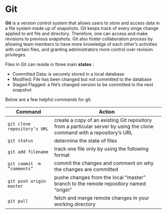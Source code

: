 # Git

**Git** is a version control system that allows users to store and access data in a file system made up of snapshots. Git keeps track of every singe change applied to ant file and directory. Therefore, one can access and make revisions to previous snapshots. Git also foster collaboration process by allowing team members to have more knowledge of each other’s activities with certain files, and granting administrators more control over revision privileges.

Files in Git can reside in three main **states** :
* Committed Data: is securely stored in a local database
* Modified: File has been changed but not committed to the database 
* Staged Flagged: a file’s changed version to be committed in the next snapshot

Below are a few helpful commands for git.

Command | Action
--------| -------
`git clone repository’s URL`| create a copy of an existing Git repository from a particular server by using the clone command with a repository’s URL
`git status`| determine the state of files
`git add filename` | track one file only by using the following format
`git commit -m “comments”` |  commit the changes and comment on why the changes are committed
`git push origin master`    | pushe changes from the local “master” branch to the remote repository named “origin”
`git pull` | fetch and merge remote changes in your working directory